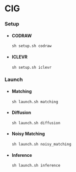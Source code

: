 # CIG

### Setup

* #### CODRAW
  `sh setup.sh codraw`

* #### ICLEVR
  `sh setup.sh iclevr`

### Launch

* #### Matching
  `sh launch.sh matching`

* #### Diffusion
  `sh launch.sh diffusion`

* #### Noisy Matching
  `sh launch.sh noisy_matching`

* #### Inference
  `sh launch.sh inference`
